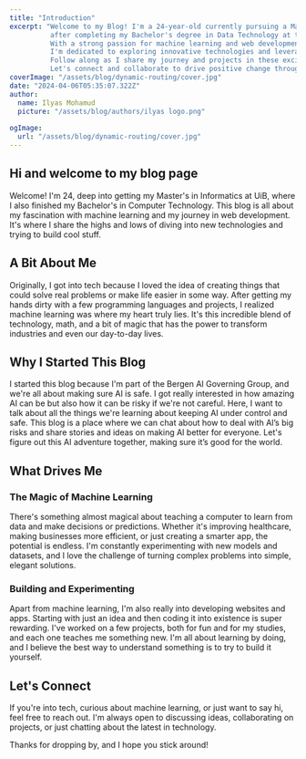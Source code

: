 ```yaml
---
title: "Introduction"
excerpt: "Welcome to my Blog! I'm a 24-year-old currently pursuing a Master's degree in Informatics at UiB, 
          after completing my Bachelor's degree in Data Technology at the same university. 
          With a strong passion for machine learning and web development, 
          I'm dedicated to exploring innovative technologies and leveraging them to create impactful solutions. 
          Follow along as I share my journey and projects in these exciting fields. 
          Let's connect and collaborate to drive positive change through technology!"
coverImage: "/assets/blog/dynamic-routing/cover.jpg"
date: "2024-04-06T05:35:07.322Z"
author:
  name: Ilyas Mohamud
  picture: "/assets/blog/authors/ilyas logo.png"
 
ogImage:
  url: "/assets/blog/dynamic-routing/cover.jpg"
---
```


## Hi and welcome to my blog page

Welcome! I'm 24, deep into getting my Master's in Informatics at UiB, where I also finished my Bachelor's in Computer Technology. This blog is all about my fascination with machine learning and my journey in web development. It's where I share the highs and lows of diving into new technologies and trying to build cool stuff.

## A Bit About Me

Originally, I got into tech because I loved the idea of creating things that could solve real problems or make life easier in some way. After getting my hands dirty with a few programming languages and projects, I realized machine learning was where my heart truly lies. It's this incredible blend of technology, math, and a bit of magic that has the power to transform industries and even our day-to-day lives.

## Why I Started This Blog

I started this blog because I'm part of the Bergen AI Governing Group, and we're all about making sure AI is safe. I got really interested in how amazing AI can be but also how it can be risky if we're not careful. Here, I want to talk about all the things we're learning about keeping AI under control and safe. This blog is a place where we can chat about how to deal with AI’s big risks and share stories and ideas on making AI better for everyone. Let's figure out this AI adventure together, making sure it’s good for the world.

## What Drives Me

### The Magic of Machine Learning

There's something almost magical about teaching a computer to learn from data and make decisions or predictions. Whether it's improving healthcare, making businesses more efficient, or just creating a smarter app, the potential is endless. I'm constantly experimenting with new models and datasets, and I love the challenge of turning complex problems into simple, elegant solutions.

### Building and Experimenting

Apart from machine learning, I'm also really into developing websites and apps. Starting with just an idea and then coding it into existence is super rewarding. I've worked on a few projects, both for fun and for my studies, and each one teaches me something new. I'm all about learning by doing, and I believe the best way to understand something is to try to build it yourself.

## Let's Connect

If you're into tech, curious about machine learning, or just want to say hi, feel free to reach out. I'm always open to discussing ideas, collaborating on projects, or just chatting about the latest in technology.

Thanks for dropping by, and I hope you stick around!
